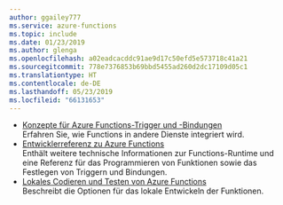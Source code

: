 ```yaml
---
author: ggailey777
ms.service: azure-functions
ms.topic: include
ms.date: 01/23/2019
ms.author: glenga
ms.openlocfilehash: a02eadcacddc91ae9d17c50efd5e573718c41a21
ms.sourcegitcommit: 778e7376853b69bbd5455ad260d2dc17109d05c1
ms.translationtype: HT
ms.contentlocale: de-DE
ms.lasthandoff: 05/23/2019
ms.locfileid: "66131653"
---
```

* [Konzepte für Azure Functions-Trigger und -Bindungen](../articles/azure-functions/functions-triggers-bindings.md)  
  Erfahren Sie, wie Functions in andere Dienste integriert wird.  
* [Entwicklerreferenz zu Azure Functions](../articles/azure-functions/functions-reference.md)  
  Enthält weitere technische Informationen zur Functions-Runtime und eine Referenz für das Programmieren von Funktionen sowie das Festlegen von Triggern und Bindungen.
* [Lokales Codieren und Testen von Azure Functions](../articles/azure-functions/functions-develop-local.md)  
  Beschreibt die Optionen für das lokale Entwickeln der Funktionen.
